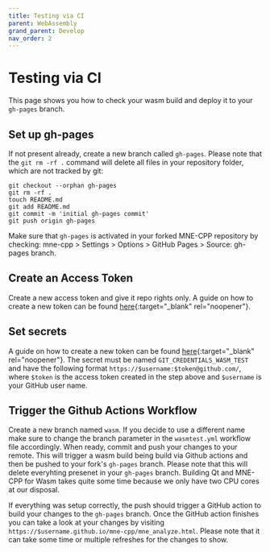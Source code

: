 ```yaml
---
title: Testing via CI
parent: WebAssembly
grand_parent: Develop
nav_order: 2
---
```

# Testing via CI

This page shows you how to check your wasm build and deploy it to your `gh-pages` branch. 

## Set up gh-pages

If not present already, create a new branch called `gh-pages`. Please note that the `git rm -rf .` command will delete all files in your repository folder, which are not tracked by git:
```
git checkout --orphan gh-pages
git rm -rf .
touch README.md
git add README.md
git commit -m 'initial gh-pages commit'
git push origin gh-pages
```

Make sure that `gh-pages` is activated in your forked MNE-CPP repository by checking: mne-cpp > Settings > Options > GitHub Pages > Source: gh-pages branch.

## Create an Access Token

Create a new access token and give it repo rights only. A guide on how to create a new token can be found [here](https://help.github.com/en/github/authenticating-to-github/creating-a-personal-access-token-for-the-command-line){:target="_blank" rel="noopener"}.

## Set secrets
A guide on how to create a new token can be found [here](https://help.github.com/en/actions/automating-your-workflow-with-github-actions/creating-and-using-encrypted-secrets#creating-encrypted-secrets){:target="_blank" rel="noopener"}. The secret must be named `GIT_CREDENTIALS_WASM_TEST` and have the following format `https://$username:$token@github.com/`, where `$token` is the access token created in the step above and `$username` is your GitHub user name.

## Trigger the Github Actions Workflow

Create a new branch named `wasm`. If you decide to use a different name make sure to change the branch parameter in the `wasmtest.yml` workflow file accordingly. When ready, commit and push your changes to your remote. This will trigger a wasm build being build via Github actions and then be pushed to your fork's `gh-pages` branch. Please note that this will delete everyhting presenet in your `gh-pages` branch. Building Qt and MNE-CPP for Wasm takes quite some time because we only have two CPU cores at our disposal.

If everything was setup correctly, the push should trigger a GitHub action to build your changes to the `gh-pages` branch. Once the GitHub action finishes you can take a look at your changes by visiting `https://$username.github.io/mne-cpp/mne_analyze.html`. Please note that it can take some time or multiple refreshes for the changes to show.